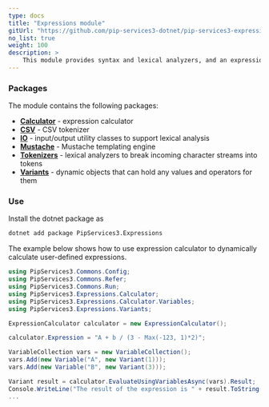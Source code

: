 ```yaml
---
type: docs
title: "Expressions module"
gitUrl: "https://github.com/pip-services3-dotnet/pip-services3-expressions-dotnet"
no_list: true
weight: 100
description: > 
    This module provides syntax and lexical analyzers, and an expression calculator optimized for repeated calculations.
---
```


### Packages

The module contains the following packages:
- [**Calculator**](calculator) - expression calculator
- [**CSV**](csv) - CSV tokenizer
- [**IO**](io) - input/output utility classes to support lexical analysis
- [**Mustache**](mustache) - Mustache templating engine
- [**Tokenizers**](tokenizers) - lexical analyzers to break incoming character streams into tokens
- [**Variants**](variants) - dynamic objects that can hold any values and operators for them


### Use

Install the dotnet package as
```bash
dotnet add package PipServices3.Expressions
```

The example below shows how to use expression calculator to dynamically
calculate user-defined expressions.

```cs
using PipServices3.Commons.Config;
using PipServices3.Commons.Refer;
using PipServices3.Commons.Run;
using PipServices3.Expressions.Calculator;
using PipServices3.Expressions.Calculator.Variables;
using PipServices3.Expressions.Variants;

ExpressionCalculator calculator = new ExpressionCalculator();

calculator.Expression = "A + b / (3 - Max(-123, 1)*2)";

VariableCollection vars = new VariableCollection();
vars.Add(new Variable("A", new Variant(1)));
vars.Add(new Variable("B", new Variant(3)));

Variant result = calculator.EvaluateUsingVariablesAsync(vars).Result;
Console.WriteLine("The result of the expression is " + result.ToString());
...
```